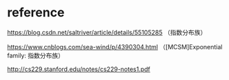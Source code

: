 

# reference

https://blog.csdn.net/saltriver/article/details/55105285 （指数分布族）

https://www.cnblogs.com/sea-wind/p/4390304.html （[MCSM]Exponential family: 指数分布族）


http://cs229.stanford.edu/notes/cs229-notes1.pdf 